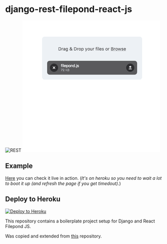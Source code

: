# django-rest-filepond-react-js

![REST](https://www.django-rest-framework.org/img/logo.png "How to upload pictures via front end app to django rest backend")
![FilepondDjango](https://raw.githubusercontent.com/pqina/filepond-github-assets/master/filepond-animation-01.gif "How to upload pictures via front end app to django rest backend")

## Example

[Here][1] you can check it live in action. (_It's on heroku so you need to wait a lot to boot it up (and refresh the page if you get timedout)._)

## Deploy to Heroku

[![Deploy to Heroku](https://www.herokucdn.com/deploy/button.png)](https://heroku.com/deploy?template=https://github.com/hvitis/django-rest-filepond-react-js)

This repository contains a boilerplate project setup for Django and React Filepond JS.

Was copied and extended from [this][0] repository.

[0]: https://github.com/justdjango/django-react-boilerplate
[1]: https://django-rest-filepond-react-js.herokuapp.com/

